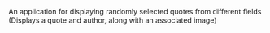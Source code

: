 An application for displaying randomly selected quotes from different fields (Displays a quote and author, along with an associated image)
